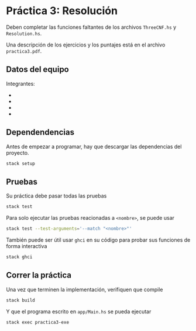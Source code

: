# Práctica 3: Resolución

Deben completar las funciones faltantes de los archivos `ThreeCNF.hs` y `Resolution.hs`.

Una descripción de los ejercicios y los puntajes está en el archivo `practica3.pdf`.

## Datos del equipo

Integrantes:

* 
* 
* 
* 

## Dependendencias

Antes de empezar a programar, hay que descargar las dependencias del proyecto.

```sh
stack setup
```

## Pruebas

Su práctica debe pasar todas las pruebas

```sh
stack test
```

Para solo ejecutar las pruebas reacionadas a `<nombre>`, se puede usar

``` sh
stack test --test-arguments='--match "<nombre>"'
```

También puede ser útil usar `ghci` en su código para probar sus funciones de forma interactiva

``` sh
stack ghci
```

## Correr la práctica

Una vez que terminen la implementación, verifiquen que compile

```sh
stack build
```


Y que el programa escrito en `app/Main.hs` se pueda ejecutar

```sh
stack exec practica3-exe
```

